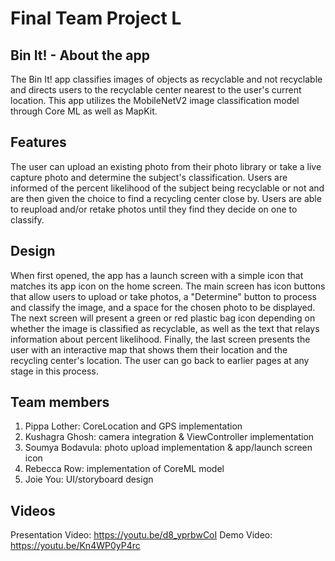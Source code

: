 # Final Team Project L

## Bin It! - About the app

The Bin It! app classifies images of objects as recyclable and not recyclable and directs users to the recyclable center nearest to the user's current location. This app utilizes the MobileNetV2 image classification model through Core ML as well as MapKit.


## Features

The user can upload an existing photo from their photo library or take a live capture photo and determine the subject's classification. Users are informed of the percent likelihood of the subject being recyclable or not and are then given the choice to find a recycling center close by. Users are able to reupload and/or retake photos until they find they decide on one to classify.

## Design

When first opened, the app has a launch screen with a simple icon that matches its app icon on the home screen. The main screen has icon buttons that allow users to upload or take photos, a "Determine" button to process and classify the image, and a space for the chosen photo to be displayed. The next screen will present a green or red plastic bag icon depending on whether the image is classified as recyclable, as well as the text that relays information about percent likelihood. Finally, the last screen presents the user with an interactive map that shows them their location and the recycling center's location. The user can go back to earlier pages at any stage in this process.

## Team members

1. Pippa Lother: CoreLocation and GPS implementation
2. Kushagra Ghosh: camera integration & ViewController implementation
3. Soumya Bodavula: photo upload implementation & app/launch screen icon
4. Rebecca Row: implementation of CoreML model
5. Joie You: UI/storyboard design

## Videos

Presentation Video: https://youtu.be/d8_yprbwCoI
Demo Video: https://youtu.be/Kn4WP0yP4rc
